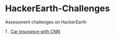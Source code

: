 # HackerEarth-Challenges
Assessment challenges on HackerEarth

1 . [Car Insurance with CNN](https://www.hackerearth.com/challenges/competitive/hackerearth-machine-learning-challenge-vehicle-insurance-claim/)
